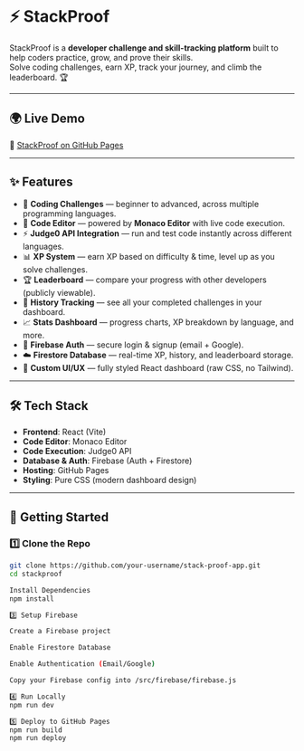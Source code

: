 # ⚡ StackProof  

StackProof is a **developer challenge and skill-tracking platform** built to help coders practice, grow, and prove their skills.  
Solve coding challenges, earn XP, track your journey, and climb the leaderboard. 🏆  

---

## 🌍 Live Demo  
🔗 [StackProof on GitHub Pages](https://tijani-web.github.io/stack-proof-app/)  

---

## ✨ Features  

- 🎯 **Coding Challenges** — beginner to advanced, across multiple programming languages.  
- 📝 **Code Editor** — powered by **Monaco Editor** with live code execution.  
- ⚡ **Judge0 API Integration** — run and test code instantly across different languages.  
- 📊 **XP System** — earn XP based on difficulty & time, level up as you solve challenges.  
- 🏆 **Leaderboard** — compare your progress with other developers (publicly viewable).  
- 📂 **History Tracking** — see all your completed challenges in your dashboard.  
- 📈 **Stats Dashboard** — progress charts, XP breakdown by language, and more.  
- 🔐 **Firebase Auth** — secure login & signup (email + Google).  
- ☁️ **Firestore Database** — real-time XP, history, and leaderboard storage.  
- 🎨 **Custom UI/UX** — fully styled React dashboard (raw CSS, no Tailwind).  

---

## 🛠 Tech Stack  

- **Frontend**: React (Vite)  
- **Code Editor**: Monaco Editor  
- **Code Execution**: Judge0 API  
- **Database & Auth**: Firebase (Auth + Firestore)  
- **Hosting**: GitHub Pages  
- **Styling**: Pure CSS (modern dashboard design)  

---

## 🚀 Getting Started  

### 1️⃣ Clone the Repo
```bash
git clone https://github.com/your-username/stack-proof-app.git
cd stackproof

Install Dependencies
npm install

3️⃣ Setup Firebase

Create a Firebase project

Enable Firestore Database

Enable Authentication (Email/Google)

Copy your Firebase config into /src/firebase/firebase.js

4️⃣ Run Locally
npm run dev

5️⃣ Deploy to GitHub Pages
npm run build
npm run deploy



